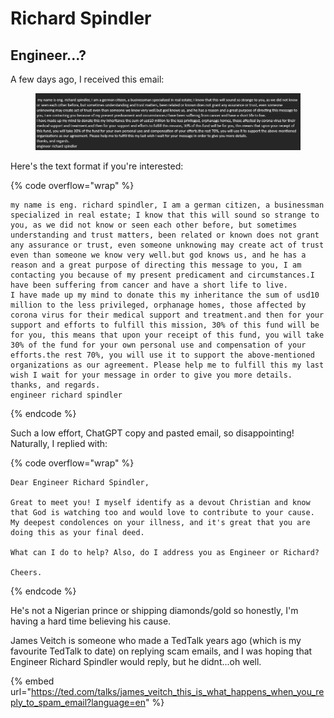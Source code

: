 # Richard Spindler

## Engineer...?

A few days ago, I received this email:

<figure><img src="../../.gitbook/assets/image (17).png" alt=""><figcaption></figcaption></figure>

Here's the text format if you're interested:

{% code overflow="wrap" %}
```
my name is eng. richard spindler, I am a german citizen, a businessman specialized in real estate; I know that this will sound so strange to you, as we did not know or seen each other before, but sometimes understanding and trust matters, been related or known does not grant any assurance or trust, even someone unknowing may create act of trust even than someone we know very well.but god knows us, and he has a reason and a great purpose of directing this message to you, I am contacting you because of my present predicament and circumstances.I have been suffering from cancer and have a short life to live.
I have made up my mind to donate this my inheritance the sum of usd10 million to the less privileged, orphanage homes, those affected by corona virus for their medical support and treatment.and then for your support and efforts to fulfill this mission, 30% of this fund will be for you, this means that upon your receipt of this fund, you will take 30% of the fund for your own personal use and compensation of your efforts.the rest 70%, you will use it to support the above-mentioned organizations as our agreement. Please help me to fulfill this my last wish I wait for your message in order to give you more details.
thanks, and regards.
engineer richard spindler
```
{% endcode %}

Such a low effort, ChatGPT copy and pasted email, so disappointing! Naturally, I replied with:

{% code overflow="wrap" %}
```
Dear Engineer Richard Spindler, 

Great to meet you! I myself identify as a devout Christian and know that God is watching too and would love to contribute to your cause. My deepest condolences on your illness, and it's great that you are doing this as your final deed.

What can I do to help? Also, do I address you as Engineer or Richard? 

Cheers. 
```
{% endcode %}

He's not a Nigerian prince or shipping diamonds/gold so honestly, I'm having a hard time believing his cause.&#x20;

James Veitch is someone who made a TedTalk years ago (which is my favourite TedTalk to date) on replying scam emails, and I was hoping that Engineer Richard Spindler would reply, but he didnt...oh well.&#x20;

{% embed url="https://ted.com/talks/james_veitch_this_is_what_happens_when_you_reply_to_spam_email?language=en" %}
